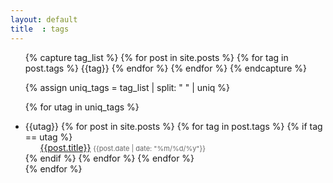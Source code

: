 ```yaml
---
layout: default
title  : tags
---
```


<ul>

  {% capture tag_list %}
  {% for post in site.posts %}
  {% for tag in post.tags %}
  {{tag}}
  {% endfor %}
  {% endfor %}
  {% endcapture %}

  {% assign uniq_tags = tag_list | split: " " | uniq %}

  {% for utag in uniq_tags %}
  <li class="tag_list" href='#{{utag}}'>
  {{utag}}
  {% for post in site.posts %}
  {% for tag in post.tags %}
  {% if tag == utag %}
    <ul class="archive_list">
      <a class="archive_list_article_link" href='{{post.url}}'>{{post.title}}</a> <time style="color:#666;font-size:11px;" datetime='{{post.date | date: "%Y-%m-%d"}}'>{{post.date | date: "%m/%d/%y"}}</time>
    </ul>
  {% endif %}
  {% endfor %}
  {% endfor %}
  </li>
  {% endfor %}
</ul>
